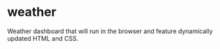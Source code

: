 # weather
Weather dashboard that will run in the browser and feature dynamically updated HTML and CSS.
